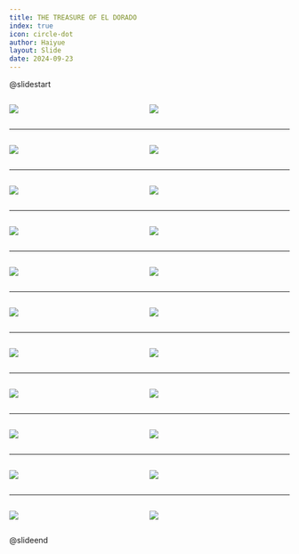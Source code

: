 ```yaml
---
title: THE TREASURE OF EL DORADO
index: true
icon: circle-dot
author: Haiyue
layout: Slide
date: 2024-09-23
---
```

 
@slidestart

<div style="display:flex">
<div style="flex:1">

![](/reading/english/Level-Z/THE%20TREASURE%20OF%20EL%20DORADO/001.webp)
</div>
<div style="flex:1">

![](/reading/english/Level-Z/THE%20TREASURE%20OF%20EL%20DORADO/002.webp)
</div>
</div>

---

<div style="display:flex">
<div style="flex:1">

![](/reading/english/Level-Z/THE%20TREASURE%20OF%20EL%20DORADO/003.webp)
</div>
<div style="flex:1">

![](/reading/english/Level-Z/THE%20TREASURE%20OF%20EL%20DORADO/004.webp)
</div>
</div>

---

<div style="display:flex">
<div style="flex:1">

![](/reading/english/Level-Z/THE%20TREASURE%20OF%20EL%20DORADO/005.webp)
</div>
<div style="flex:1">

![](/reading/english/Level-Z/THE%20TREASURE%20OF%20EL%20DORADO/006.webp)
</div>
</div>

---

<div style="display:flex">
<div style="flex:1">

![](/reading/english/Level-Z/THE%20TREASURE%20OF%20EL%20DORADO/007.webp)
</div>
<div style="flex:1">

![](/reading/english/Level-Z/THE%20TREASURE%20OF%20EL%20DORADO/008.webp)
</div>
</div>

---

<div style="display:flex">
<div style="flex:1">

![](/reading/english/Level-Z/THE%20TREASURE%20OF%20EL%20DORADO/009.webp)
</div>
<div style="flex:1">

![](/reading/english/Level-Z/THE%20TREASURE%20OF%20EL%20DORADO/010.webp)
</div>
</div>

---

<div style="display:flex">
<div style="flex:1">

![](/reading/english/Level-Z/THE%20TREASURE%20OF%20EL%20DORADO/011.webp)
</div>
<div style="flex:1">

![](/reading/english/Level-Z/THE%20TREASURE%20OF%20EL%20DORADO/012.webp)
</div>
</div>

---

<div style="display:flex">
<div style="flex:1">

![](/reading/english/Level-Z/THE%20TREASURE%20OF%20EL%20DORADO/013.webp)
</div>
<div style="flex:1">

![](/reading/english/Level-Z/THE%20TREASURE%20OF%20EL%20DORADO/014.webp)
</div>
</div>

---

<div style="display:flex">
<div style="flex:1">

![](/reading/english/Level-Z/THE%20TREASURE%20OF%20EL%20DORADO/015.webp)
</div>
<div style="flex:1">

![](/reading/english/Level-Z/THE%20TREASURE%20OF%20EL%20DORADO/016.webp)
</div>
</div>

---

<div style="display:flex">
<div style="flex:1">

![](/reading/english/Level-Z/THE%20TREASURE%20OF%20EL%20DORADO/017.webp)
</div>
<div style="flex:1">

![](/reading/english/Level-Z/THE%20TREASURE%20OF%20EL%20DORADO/018.webp)
</div>
</div>

---

<div style="display:flex">
<div style="flex:1">

![](/reading/english/Level-Z/THE%20TREASURE%20OF%20EL%20DORADO/019.webp)
</div>
<div style="flex:1">

![](/reading/english/Level-Z/THE%20TREASURE%20OF%20EL%20DORADO/020.webp)
</div>
</div>

---

<div style="display:flex">
<div style="flex:1">

![](/reading/english/Level-Z/THE%20TREASURE%20OF%20EL%20DORADO/021.webp)
</div>
<div style="flex:1">

![](/reading/english/Level-Z/THE%20TREASURE%20OF%20EL%20DORADO/022.webp)
</div>
</div>

@slideend